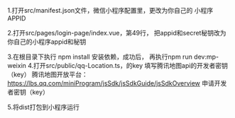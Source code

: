 1.打开src/manifest.json文件，微信小程序配置里，更改为你自己的
小程序APPID

2.打开src/pages/login-page/index.vue，第49行，
把appid和secret秘钥改为你自己的小程序appid和秘钥

3.在根目录下执行 npm install 安装依赖，成功后，
再执行npm run dev:mp-weixin
4.打开src/public/qq-Location.ts，的key
填写腾讯地图api的开发者密钥（key）
腾讯地图开放平台：https://lbs.qq.com/miniProgram/jsSdk/jsSdkGuide/jsSdkOverview
申请开发者密钥（key）

5.将dist打包到小程序运行
